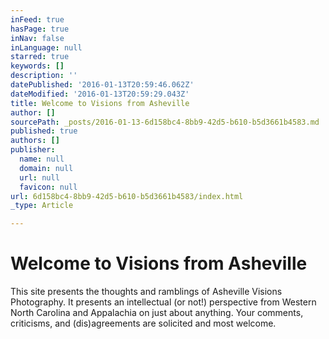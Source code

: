 ```yaml
---
inFeed: true
hasPage: true
inNav: false
inLanguage: null
starred: true
keywords: []
description: ''
datePublished: '2016-01-13T20:59:46.062Z'
dateModified: '2016-01-13T20:59:29.043Z'
title: Welcome to Visions from Asheville
author: []
sourcePath: _posts/2016-01-13-6d158bc4-8bb9-42d5-b610-b5d3661b4583.md
published: true
authors: []
publisher:
  name: null
  domain: null
  url: null
  favicon: null
url: 6d158bc4-8bb9-42d5-b610-b5d3661b4583/index.html
_type: Article

---
```

# Welcome to Visions from Asheville

This site presents the thoughts and ramblings of Asheville Visions Photography. It presents an intellectual (or not!) perspective from Western North Carolina and Appalachia on just about anything. Your comments, criticisms, and (dis)agreements are solicited and most welcome.